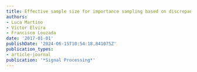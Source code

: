 ```yaml
---
title: Effective sample size for importance sampling based on discrepancy measures
authors:
- Luca Martino
- Vı́ctor Elvira
- Francisco Louzada
date: '2017-01-01'
publishDate: '2024-06-15T10:54:18.841075Z'
publication_types:
- article-journal
publication: '*Signal Processing*'
---
```

